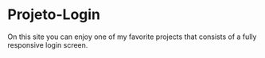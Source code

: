 # Projeto-Login
On this site you can enjoy one of my favorite projects that consists of a fully responsive login screen.
